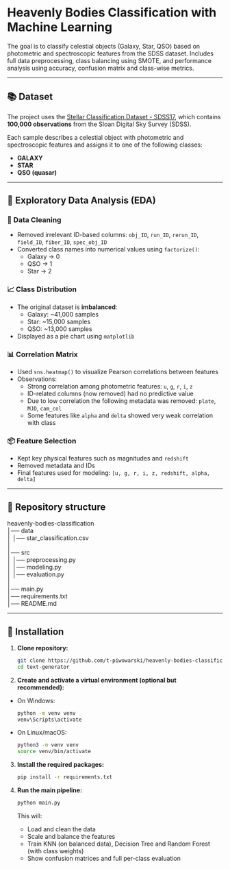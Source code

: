 # Heavenly Bodies Classification with Machine Learning
The goal is to classify celestial objects (Galaxy, Star, QSO) based on photometric and spectroscopic features from the SDSS dataset. Includes full data preprocessing, class balancing using SMOTE, and performance analysis using accuracy, confusion matrix and class-wise metrics.

---

## 📚 Dataset

The project uses the [Stellar Classification Dataset - SDSS17](https://www.kaggle.com/datasets/fedesoriano/stellar-classification-dataset-sdss17/data), which contains **100,000 observations** from the Sloan Digital Sky Survey (SDSS).

Each sample describes a celestial object with photometric and spectroscopic features and assigns it to one of the following classes:
- **GALAXY**
- **STAR**
- **QSO (quasar)**

---

## 🧪 Exploratory Data Analysis (EDA)

### 📌 Data Cleaning
- Removed irrelevant ID-based columns: `obj_ID`, `run_ID`, `rerun_ID`, `field_ID`, `fiber_ID`, `spec_obj_ID`
- Converted class names into numerical values using `factorize()`:
  - Galaxy → 0
  - QSO → 1
  - Star → 2

### 📈 Class Distribution

- The original dataset is **imbalanced**:
  - Galaxy: ~41,000 samples
  - Star: ~15,000 samples
  - QSO: ~13,000 samples
- Displayed as a pie chart using `matplotlib`

### 📊 Correlation Matrix

- Used `sns.heatmap()` to visualize Pearson correlations between features
- Observations:
  - Strong correlation among photometric features: `u`, `g`, `r`, `i`, `z`
  - ID-related columns (now removed) had no predictive value
  - Due to low correlation the following metadata was removed: `plate`, `MJD`, `cam_col`
  - Some features like `alpha` and `delta` showed very weak correlation with class

### 📦 Feature Selection

- Kept key physical features such as magnitudes and `redshift`
- Removed metadata and IDs
- Final features used for modeling: `[u, g, r, i, z, redshift, alpha, delta]`

---

## 📂 Repository structure

heavenly-bodies-classification\
│── data\
│ │── star_classification.csv\
│ \
│── src\
│ │── preprocessing.py\
│ │── modeling.py\
│ │── evaluation.py\
│\
│── main.py\
│── requirements.txt\
│── README.md

---

## 🚀 Installation

1. **Clone repository:**

   ```bash
   git clone https://github.com/t-piwowarski/heavenly-bodies-classification.git
   cd text-generator
   ```
2. **Create and activate a virtual environment (optional but recommended):**
   
- On Windows:
     
   ```bash
   python -m venv venv
   venv\Scripts\activate
   ```
   
- On Linux/macOS:
     
   ```bash
   python3 -m venv venv
   source venv/bin/activate
   ```
   
3. **Install the required packages:**
   
   ```bash
   pip install -r requirements.txt
   ```

4. **Run the main pipeline:**

   ```bash
   python main.py
   ```

   This will:

   - Load and clean the data
   - Scale and balance the features
   - Train KNN (on balanced data), Decision Tree and Random Forest (with class weights)
   - Show confusion matrices and full per-class evaluation
